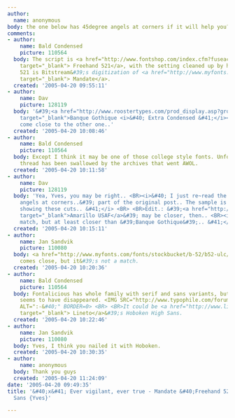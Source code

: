 ```yaml
---
author:
  name: anonymous
body: the one below has 45degree angels at corners if it will help you?
comments:
- author:
    name: Bald Condensed
    picture: 110564
  body: The script is <a href="http://www.fontshop.com/index.cfm?fuseaction=catalog.fontdetail&amp;displayfontid=BT.107585.0.1&amp;attributes.sampleSize=48&amp;sampleText=Ever+vigilant%2C+ever+true&amp;sampleSize=24"
    target="_blank"> Freehand 521</a>, with the setting cleaned up by hand. <BR> <BR>Freehand
    521 is Bitstream&#39;s digitization of <a href="http://www.myfonts.com/fonts/ludlow/mandate/familytree.html"
    target="_blank"> Mandate</a>.
  created: '2005-04-20 09:55:11'
- author:
    name: Dav
    picture: 128119
  body: '&#39;<a href="http://www.roostertypes.com/prod_display.asp?group_id=BQGQEC"
    target="_blank">Banque Gothique <i>&#40; Extra Condensed &#41;</i></a>&#39; could
    come close to the other one..'
  created: '2005-04-20 10:08:46'
- author:
    name: Bald Condensed
    picture: 110564
  body: Except I think it may be one of those college style fonts. Unfortunately  <BR>that
    thread has been swallowed by the archives that went AWOL.
  created: '2005-04-20 10:11:58'
- author:
    name: Dav
    picture: 128119
  body: 'Yea, Yves, you may be right.. <BR><i>&#40; I just re~read the &#39;..45degree
    angels at corners..&#39; part of the original post.. The sample is not really
    showing these cuts.. &#41;</i> <BR> <BR>Edit.: &#39;<a href="http://www.tlai.com/med_des/amusaf.html"
    target="_blank">Amarillo USAF</a>&#39; may be closer, then.. <BR><i>&#40; No perfact
    match, but at least closer than &#39;Banque Gothique&#39;.. &#41;</i>'
  created: '2005-04-20 10:15:11'
- author:
    name: Jan Sandvik
    picture: 110080
  body: <a href="http://www.myfonts.com/fonts/stockbucket/b-52/b52-ulc/" target="_blank">B-52</a>
    comes close, but it&#39;s not a match.
  created: '2005-04-20 10:20:36'
- author:
    name: Bald Condensed
    picture: 110564
  body: Fontalicious has whole family with serif and sans variants, but  <BR>the website
    seems to have disappeared. <IMG SRC="http://www.typophile.com/forums/clipart/sad.gif"
    ALT=":-&#40;" BORDER=0> <BR> <BR>It could be <a href="http://www.lineto.com/"
    target="_blank"> Lineto</a>&#39;s Hoboken High Sans.
  created: '2005-04-20 10:22:46'
- author:
    name: Jan Sandvik
    picture: 110080
  body: Yves, I think you nailed it with Hoboken.
  created: '2005-04-20 10:30:35'
- author:
    name: anonymous
  body: Thank you guys
  created: '2005-04-20 11:24:09'
date: '2005-04-20 09:49:35'
title: '&#40;x&#41; Ever vigilant, ever true - Mandate &#40;Freehand 521&#41;, Hoboken
  Sans {Yves}'

---
```


